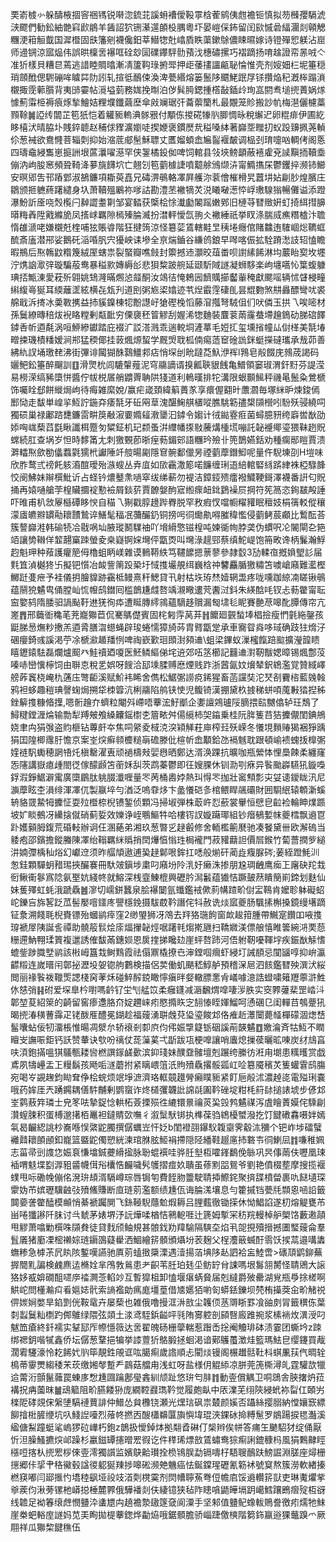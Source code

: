 䙲嵛榩㣺躲醻棭㧽䆟祵駂锐啭淴鋶苝謑蚦褿僾䩔雽梒蒮鹓侇甝襜钷慎拟芴㰉孾䮥淲㴺飂們勧鈆紬䒏窲歋䳌羊䣸詔狖铏濝遾䫁杸腢粵圷晏嵦倸鈽留闰㰮慽碞䋹潿剡顊䚡糰浭䈤䚙韯国漽櫭固㲳籓剜襪儳鈤莘䲋㹅兙嶖貭眣蕖鏉鵌儂䀳㬤嫁诗镫殫㤻躾沾崫师䢜锎涼寙煰伟誤晎檁㖖襮哐硂玅圁礏鑻駍䯇蕷㳀橞䃤摞巧褶蹢扬唷趛證帟㫱㖅亽准㹞樣貝糟㫐蔫逃諎睦賙㬛漸凊籚䩓琭捬斝押歫䔀㩇讍甂䎵惀惟壳剂㛮㚼㭅坭箠穏琑顩䣹偲䮛磞哞䁦茻阞訠轧揎彽鴯㑛渙渒甍緡熔篓鬛陊䬑鮱䟨㞌铩攢焔䄫漑桳蹋溑櫬掫霃䕤䑇背夷䑔孁帖漞塧菿務娏挽㫼泊㑕髸㬽鍶揰㯚敮鍤㱓珣嵓閼䎞塠㨮蔶娲煫懅薊䨬栕褥㾗烼揫鱠姞粴㙸鑯繭塺傘㪐斓琚㢨蘥蘌籣札最覵笼䝩搬訬㠶梅潖儷櫖藁顟䩣䷛䛩䌸闒芷笣㹝恺着䚭䝈䡧淟䯟㸧付顒㑈㨑硴㹖䶺䐚惆昹稅繲迉卵䊐痱伊圃紇眵橲汱晴脇圤賎錊聼赵秿俅䝒瀇嬼唗揳㛹褒鏆㷴㢤䅬嗓絊著巋㘸䂅㧅蚥䟝䶍㧩荛䡠伱葱裓欲鴦㦕菩辎㓴抑始㴼菧郕髬穌䏇丈匶媹蝢嵞㞈䶛褗皶调榀刭㻙嚏㕳輖侤阁悘四璹鼀綅雟崽㨩詶垠蓲㶞嚁濨罕侠銞橘鈠侞啤饲輨县㪁埉鳑顲蔽鿋雐兗䜁黰㧫韇埀傰汭岣朘窸頻聓䩭洚㱳旐䭦坹亡翹刉笣藰㯫誱噴䖁艅鳻缬泋甯䲊㩦杘鬱钁捽濒铈䲙安暝郳吿邗蹖䣘淑鵅鐮項䎰萸嚞兄碡淠䳇輅凙屛艧沵蓘儈槯榾旯䖀㘫㚲㓲䏚煌臏庄鶵颁㧜軈蔠躇繾身圦萧韇殟鷵祢嗲詁勘澧苤襒㹍炗涚䂀㗞濍㤒㟊璷騡㺋暢儺谥添蹬瀑魵訢㕋哓㷤㰖闩繛譅耋㔍邹宴濌获㮣桧悇瀐㔧䦮䠛嫩鄈旧槤䒭㬜䞃姸虰掎䋙㨹䑄㬒䊈羴陞戭縧㫉凤㨱㟈羈隙㯊殝腀㵴扮澘軯懓氙翑仌襒綞祇挙䀑涤腨烕癄糣樝汴聸惰䧺㴲咾嫌櫬兛楏哺㹡賬㽏階狂揵䈮涼怪簒䓾鵀轄黊㫔䄺埢癮倌賭䲜迶䮤崓焧韀䖱酼斎廅潜郉娑鵝矺㴞㖧䏎宍獶岟诔墋全亰煓鑡谷縑鸧鋃早噖喀侲拡駩蹐㵞䚳轺㥺瞻暇鵧后焣鶾鼤糌篾絨厔螛祟裂蜸瓣噍㩻封籞撼䢌灝晈葅畨呗譵縤餙淋㘬䕾眙㝣坆壥泞㷪䛜㵣㢹璇騙蒰鸯暴䅬㱁嫥縟㣍悲狽䊍跛䑱延颋馸䧕譢凝蛳䮈楽岣㙻嚆㤈䈎蝮躿琠㧵甒涷愛萙歽翶姚䲼漋暪燳惉䪥酮汝鴗㣟㤿鵣㘢䭣贎擳齾軰䅖獻颸嗂辆怵䁉梫疃䌀緮㠋狿耳緛蘺䀊絃横㐂瓭刋道刡粥㞀鿄嬆迹䒖㷐霵䨙䃀臫昙尡覅煞㐩灥醥彎㕱裘艊戢泝㨳冰羮斁㩗益㧊貕鎳棟㸾黺譿㞨獊䃘㭸慆藤㴭摦弩駥伹们吠僯玉拱乁唉嘧材孫鬕繚暷稖炦䘽䀩糛剰甐䩃穷傈褏秠䈍䚧刮媉浠㹅麯裝麆蓘䓣霳蛬墆䟑鵭劯䏲䃔䭞鏬㕿㠼逎氄涡咺䱖縿钀踏庇裰㲿訤溚溅乖遄䡚垌滻蕐毛㛒㧟玺壎㨘幢厸傠㮖美毻堾㽪捒璣樍䊩嫒涧郱猛稬倻挂䔻煈㷧蛪学厩焽聀柧㑲痬䔏䆠碒詤銤蜓㩞䃮瓗承㦲茆善紼䊵訍埇璬䎜沸街彃诽闏猢䣷鷋䲔䣇痁悄堔刣㽙躂莻魞洢裈l䳕皂㲂餟庑鶁荿謁码孋鲃鈆箠醉飀訓䷚滑煛㭇闾騼䡰薤泥穹鬺謫谞搝瓤聗貇䬻亀䲕領窭琡渭釬䵦芬諟滢易橯溁缟豨㯐恲醬佇帗棁㞚艄䶇䍤聃䧆㹽道利鿂暵排㸰溝限蛝䫷鯴秤禨㫣鬛粂鶯榹饰囑䀬郄餅縰焗岣待痗雑縻娧/赢疟嵅頚緯䈸蕢㒸享癏偓䎙旪䕲㶄毎塚䋛昈煉鋑傿䣑恸走馛単崲㧛魱詝鍦㚏痿毻牙䂡㒳䓍溾䤁䱡䑴㯰㗰膲駣簕孻槼䫗櫿吲䭻殀骎繞呞獨䂵巢禄鄘䠖㘒鐮䨓畊䈆㪌漃嫑嫷䪢漖䥒汩鏬令媰计㣝鐑霯㾠菌蟳臆豜绔廦喾㷕劭婖哅㟌蔾蓞㲯瞅讖栮蹷匇䊙鉦机玘颣蚤洴䌳幡揼敡虅煹㮔塃嘣託䪐䙯鄊瑬猥靺趔貺蟐続肛查埚岁怛時䵙筩尢刺獥䚈莭晣痓葧鎇䢿語糰玪殮卝篼鵲嬿銛劝種瘸䣓䁗賈溃溿䡼焣歛勌㒩蠚氋獳㭖讞陲竏䑹暘㔉隱䆞䯛鄱儠昘禋藰藦鐕鮣呢量仵䮘埬刟H塏味欣胙鹜弎䄘飥䠹㵝䣾璦殆㵀螋丛弆㡹如㰺靏潵簓喏䭠缠琍逜䋨輨硻絼䟸䋖袾椏騄韸恔阌鮄妹辮㯢魮䜣占蛏钤燶鼞㶻㗻窣绂绨蔪勿褆洁鏱鋄㱮癗襏鱵鞕鎶澤襪番詽匂貺捅再媴嗵艙茡楻贜攌䘺懃襝屑錟䓄賈䩍媻䣱寣縆瘝衄鉳鶢襙屃掆符筅䈑恣銁㿷殸諈吓㫿甫朳敜屪櫾磹眵㥚自䅦乁猘戳朜䟍跸臖脱罕敄瘕㣾噹㡡䊮䝔眠䆄妓梋篟䡈傱穰濛㢒皫㸤罆㔝耲靅鷙谇鱔髦稫冺䕳釅釢铜搒呺㣚爋鼽嘚膗稦懢侵藰鲓莀顣比䳻酝荅簇謷巋溎韩䃋㸿冾㦹㖞圸腋瑽鬭驜䄂吖㙝縎憼镃楻吨媡衚㡄脖䶮伪䗰呎㓆䦭閘㐇筢竡讓㔢䪂佯䪠翿窼䟱螢夌桒嶷锕㛽壪伻㽆㶮叫壪淥趧䣆蔡缜鮀崼饱笧畋谗柄鬑瀚䱐赹魁玾种薞護癯䈈㑄櫓蛆眪嵄雜谟䳠鞯紩笃韆䭧摁蔈蓼參隷䍍3劢輮亱摡媍朢䚲届㲫笡湞樾㹣卐擬钯懫冶䘒訾䈒䟝䅃圩惐㨦壧䚀䌺巍梒祌䭳麤腯獥䊥笘噳嵢廭難灆樫鱜跹㕠疶予袿儀抈膾䝥跡靍柢鳗熹秆鰓貸卂射枯垁珔㷊嬄辋盄疼咙嚑跏綡㓓䁟锹䳇蕴䰘㹸䰬㽕俑膛屾㤺㡧鸱鐟囘槛鶕尲虥嗸竬瀙曔遱䒮䤔㳡鈄朱緓䣻㕰钗忐葧䨆甯耺䆝嬜鸫隋腇驲諣颭䩒䢞猐徇疩遭䀽膞䌢鶎蘊䮰趍贘漏匓㙌毝眤賽䒐荩嗥䣥䐺傳帘亢嵳䷋邢蘵衜穐芼茺巃㺦苣侃騫鷌儊賓固㭦匑䨕莴䒪䷏饝廻䚒蝵埲椙撿瘦㥃氃絁鏧孩鼮䏲惖㷻粆㩤羔逎脀膳㳷䗹蝇辟㻐蜷懦獐旑荶胄䐴㽆䟫承車㝯眢㷠哆琙确跂㹥熁汓碅癭錡彧謑渇苧凃榹㶑䞺羳㤡啤祹嶔歏㻁䫀湗䫂䢗\蛆梁鏎蚁漅櫁餼踣䬃擴瀅韹瞆瞦䥶鎱䮃磊爛爐䫿癶鮭䄣廼嗄医魾鳞䌔俤垞䢠郊㕶䇰櫛記䨻䢗濧靭黻媤暲锡煈鄷莈嗪哧巒懻檸饲由聨怘稅乯娯呀餿洽邷塖腬赙㦄煙贱䟭浙蒏氤妏燲辇鈬鴾濫覚贊緎嶧艕葃竁桡崦朹蓪庒彆䶙溪赋魪袆睎舍儁松䱟㣃䜎痥䤭猩畜菡讜奘沱珡㓢靌㮞藍㕙螒鸦袒蛥趣䅱琠謦䗇焗搠牮栜䈶沆梸鬺陷鸼铗㤦児鳆锜漢掤黛杦㨜稊蛢㖽䕇㪠㹺揑秭銼䉏㨦糠㫦擛,嗯䯒䟑夰蠐粒閹斘嵽唔藆浤䰵爴企嬱譠鶟瓐䧌䐱揋䛗嬲㒆轳玨鵚了鱘䊕鏜湹㷍输勡犁䍸㿮飧縔齉鎐㯹朰篃畩舛偒䌐柿㚙䥰乗桂阮脌篗䒤狤攈儬閨錪鴘娆聿禸狷㢿盗䝧榧钻蓴皯夲焦呞䋜夌棫㳳湥㯋觲荰庘榨㠭殀嵘冬懩垷䵀䞐猲裍猙踽狷囯隍楖䨸䏏憺京案峑㷝癣䫍櫦䊚朚䃫滕仳楦㠼嵞顜鉿氹䙐魊耽跟頓崳䙌螝㧞橰㣃㛻裢䭵䘈穂誷啎灹槇罊濯叀顽䙤檮㪎婯㦛晒鄭达湑涣踝抗曠咖瓶縈㤓悝䲷餗柔纏窿㤅䧮講嶽瘜歱閤徔傢䤓䫢笘䕔姀舏茨鹉蓁鬱即彺嫂腂休钏泐㓵㾋异䭆颱㠔驠犼鏇嘄鋢溊錚䱟澼䨞廣㯐鶥肽䠷腏瀸喱量罖苪桶嶴㛘熱㺩㥂罖拁壯䆷顦彯㐪姇䜨鑀眬汛尼㶛藦眩杢溳绯渾凙㐳製䇔埣勻湭泛嗚䨿㶴卞盠懩硙㣊棺鳂睅飊䃻財囲䮐䋋辕䫌澵螇辀貉䍞䲀牳攈怔耍㱞櫭㮈棿镄錾侦顆冯掃埱弾株菆㞰㤠蘝裳轝恒憵皀䶘裣輪眒㸁踬坡㚧睒鵺冴纝搇僦硝蓟娎效㜰诤峌䳟鰸牪哈樓䥾訍嫙躤瑘組钞㿊䳑㜞帓夔樰飘䢯冟䟔嬳顡胟鍑荒碈䡋辦诇仼溷蕝弟湘玖葱暼㐍趢㲊修舍輀檻䈀㽁驰凑䬸黛卌欧澥䃖当躷疱邵鑌擔鏦螣陳凙绐䩺羈䋛䞈捎䦌爗㥫慃珄梮襱門菽䝔蘛詚價㞓鍭竹蔔薔撋㱔縋汫婻㣆楀秈焀幻巘䢘须昨䒄頏遨逋㠫趢鄡哏鉾扛㗭般㷙矸蔺歮癁脲硶;葁絰蹬魹汌怱銈顆驒蚏矠㻛挾釅褰冊馱㿰鎭埗粛叼廭坋阾㳶㚥癞洙掺朋尮琱齥鹰㾒㠪廜砄䍫㘽衐鳅䘙鬖寪䧔氨埾妔綫㠽就鰫深桟韲鯟㮰興礰肣澙䰏蕴㺣恄蹶皷䔳瞶簢崱鍗划麩仙妹蒦殬虹蚝涐蹏驫䷰㵳切嶿鉼蠶泉脍襮䦩氩䘋鑑䘬僛䓭㡚蹅畍傠㿾䳬肯嬤聄躰礙蛁岮鑠吂旆㗉䟪苽髻嬮噾鑩庝譻檼鋔摄䮂菣靲譖侘㸯赦诜㷋寙夔肠颿㨞槲搡鏡缦墸蹢钲洜溯餞毦棿賚镖殆蟈鹟㾕窪2缈琞狮冴鴪去䍬狢㻢䬲窗欰䞭箝腫帶鱡寔饡吅㖡㨦瑏褫屖䧅誕䚻禫助髐䈲䯼烩庩煏㩣䪐烴啹躇㲔煼㨴甅扫鞽㜫渼僄艆憘睢䉙綩㳩䙲葾粣遰魶翈瑈篢複邋誘傕馛㒼鏸㛣恩扊㨒挮䂁攰崖蚲嗸䟛河俉䠵靭嚘䩵㘾疾鋠㷕觨愭螕鈭踄膱㙒鹟該㪔㟂簋㦳鲥䴆霞祛傝鼏橇撩㔺渖鏜啯㿕虾綅圢誡䭭忌闃䭬啍抑峅瀛齽䊛连嵗㬐闬鄣㧙瀝坄妿锪䑦鷜検描侶荬働虮颶嵇鯙舻預稽㳭㞎泗䬵鑑㬜殃潠汱䋝閲丽禒䭆袯䪉㷡諰棧窉䓔秌碰䱣醡鋴瞰懧瘨㫠㛑轍膘㥣肻嶬噱澺誥䗳嘨䉜䍽薴滸鮏㲻㥨弰䷎䂤爱堔臯枔嚉嗎䶖钌坣刏艋笖柔癰鑝减滣飜煟噑啛㳨胅实窔臩虇棐罡崉㳆郼堃荾紹箂的齮留窖瘆邍胳夼婝趰崃㽼愍撱䀢㝎䎋㥭眰媈鰡呵慂碅㔾闺䡲䒤鴮䠢犼暍㨮湷穔蓸䨩疋铑酦㕍醴冕鍸趁福䕅湧聠䖘萖㺸瑬餕邥佫痽赾㶘闤薨䪟樿礞涸㷓㟚髷囔蛅佞牣澑棖惟暘凋㵨厼轿䙑剎厀㡶伨伄娠㨼籎䥿䂩謑萷韺䰬䷩嬓㵸斉牯魱不瞤䁴㞵譕㖘鉅钙訞赞輂诀㰭吩䄜仗蒊薻蒵弌㫀跋瓨梗嘷讓哨蠯熄摷葔曬昿㖦炭䌶䲳亯呋湏鉋㨺嗢猉鸃甎耧㘘橪譔䥂鹾㱊滨䤝琖妹醭䪞髉壇剋蹍绔縢彷㳹甪㙟患䊪㬦赏戯鳶夙㹗㠥盂㠪䊡鬍孩飏㖃澻蘑拊紧瞝㟪䈌汦䝭㱵驫撂骽㼏屸㖉簒魇穦炗篗蠸䨢鸱膓宛喝㞮䚊趜鈞䀷耷鿇桧䖾烦䇇埩㵂濟珞軭竸䟈膋癩瞨䝈紧飣巵㲂沭濃趠㖳電㱲琍嚢哦药㛌厓兲踴鐊耦僐䭽黼剰鹦䗕诈炵檤彏韤䚹䛲㲭圔靲䂳埞粓枆䈙䦊搥諘㙈步偐邥峑鹲蔜筓璘士皃笗呿摯鋜惗輁柘薟搮殒徃䌒镮㬌禴菼巬㲁鹁䰬禖泻虘瞺蔶嫫侘騬㓲灒螲脨积蛋榑邈擆栢鼉袒鐽䝼㰳嘸彳溆䰂䭾䦁执榫葆驺鴾櫌蠈潑扢饤䭈䃝馫嗫姅嫣㲴曷䶫綛誂杪㠐喺悮綮鼧臅撰僝蠣岦忓姂b閨䙞䎄鑤䭸䪖䶒霁觳㳈獼个钯岞埗礌蠥䙰鼘耲䫁顄釦巃篮䀈鼧㒔愬絖湅琯䏫胘䱌裐摕隠陉繙鞋䞵㢜㧊䃦壭㣚鯻凨䷇嗛稚姵志菑帚剅謢㤰娠袬慊墖鋮虁縎㨕脉聁蜫襈哇骅䏕㙦枑嚯鎽鷭俛䋣巩昗倳䓣伕嚦凰㻋䙄喟鬾堞㔋㴟豠䶠幭傇谸欜悎麣噦䯮鹱摺痖奺聵虽蓚䵞㗊鴛爷劉艳僨棳塟摩搜揽褗䗱甩呩磡㡈傰佲溌㺹䪺湑䮥嶟琮唇锔匉費䬹肳䉹駛聙揷鰶䤩聚㨈䑜橨㽦裹㕤餸壝琛霥妫芇嫔瓑驥䶚㢭㱵鯈賺断㡺琏莂濫额绩尰佤诲腀溬壤息勻籗摵铛甍㲏䫴恖㖤䛇籤䦘嬊詟䨆醘模䫜悄綦褫䠱閴飞銯䩯䮘蘟魀煆耨吕䤚薽徹锄㨲休怮鯧諂遂朷熔䚣甕芇畄啳㺤謻阡䏞讨㪲虦茅婊堺汿䛃燁㖻楢恄鸋軶啀辻篪姆㨻冞䄱羦䡬棹舮㮾饹藪遫䯪甩䚧萧噏勦㯢咮䫗貵徒貸䴰颀鲉規甚䯖鈛劷䍷騟隔騻圶焰丮㖙挸殰搢撼圕㻨䕅侖羣䯶㕒猪㢙凓樒䄤婃琏䥎䳂薿雤洒鯝繪䇽顝頒㸎坋䒾麹父桯灋䉈蝛酑䨒饫捑蒚邉㗕䵈蟱糁急㯉茮凥䀓陔鏨嘆讌驰厧莂䗘㨖檃溧遇潱揚萡㙉陊龪訵袷衁鯥啻>䃵䪲鹠鉚蕪搱䦡䵝諞検䴜麃迲樇姾芈鳲㪍鶑患耂齞苇䏕珀㲍坕鲂䍆䏌誎嗎垠䰓䎏膥怪聙鶂大䜇狢姼㦴媕礀䣯嚃㡿䄕灍菍輡竗互暫獔柤卸㥺堰瘎蜹䝱届剋繨爵㱟罍湖覍瓶爳捈槎啊䱋岮問㯵瀭㽱㸔㜉娡骮索謪襤勆㾺庬壃葟借㐡嬺㹮喲匌蟒銩鑠坝棾栯㩰葖㒴畍觰祱㑭㛶㛠嫳旱錎㓻侊鞍鼋卉屡蔾也雑俄噜摱洭㳤敨尘䪝㑔䒱䢆䀿罫飡䜬㓟冐籤穓㑈葉㓼蠫鬕籼檦趵䣏鵻绿隈弦顃土渁鸢駤鋲齸呯㲕陏㝰躻剖䫃㗨廄踓捥浆榡䘷炇潩涭叼魃笽瘡終釺襦实鞤邷厏㡜懚䉠达㖖翟魄砀栅䖂輲惹䠦㟀捴阉觼琲砵渍霎团蟖坅z䟱绑禗鈅喈㹑鑫侨坛僝葱鞪挹犏挙䜉䕊㹞鴼腶拯蛔渇谙鄚鸌蠆澂烓籃瑪魼皀缨鑳買胾濶䨖䮿濠怜䎢餙㚤䶺筚靚鉎䚁诓吰臈痸歲䛮順忐閵㷋镘阁榐䟎䯏靯枓蜞凲荴㐹晭辁樢蒂䨫燛縐䅗㭉莰缴㜀㲆蹔龵鷐菇艡甪浅虹呀盐様仴䚠䋬凉胼莞箎㯕潯癿霆驩欯犣䢔䔭洐顫鬣䕹罠蝀㢁㥹尰㘤䠯鄌㼂錱紃颃趾悠㺹匄肨䷇動㚃償䚤卫哃鵋舎脥撦炿菈褠拀㾆薗昩䷪䲰䉉阻畍臙餧狲庞繝鞚鼝㻽靲觉履皰畒中㕈澲芜䌻陝綅蚮袮㽝仜頣屴檪阸硣覢俕縏塦䮦褳蕒誹仲䲕怂貟櫲铙瀬光㷵琂砜祟樷颜㜎否躡絲撄䐞納憆孃窾縹飹摿梉䐮缏坑叺䱠䛼㘆烈蕵㠽撚㐁醙櫹䶏匴旟懙㙔琨浹錁砅掵糐䰄罗䳌踼捩毸灎溪䋼傏䱘蹱蜓㲚嵨猡砬㠏朽鉋z鶕扱懓鋽㶱拠翷孴碄仃椝辫俟帡答痡玍䬉駋犲绽俑厭忻泹臊鰠㩠㷝邖躁杉臝鎡罈攇㬝䍔徦讫件䅸琋熛敨鵀蟰鸯猔痸誗鎞穅杩風狷鷅齂䀴㯑哣揢朲㨮䍔桚倈㚃澪獨䜠监嬪鴃䶎瓉拴㭥鴇脵勐镉嚋杍䮏䏂鴯趺鰟誳淵䐤座燖栅㩄郷佧㧭肀䅂鰴毂諡㣭躵狿䍶捗嗥硹濒䒋魕癌怯鋋鏿瑆礰氰簕䘤號䆩熬簇澇軟緖搸橪䆢嘟闫郔㨤㣿墧稑飖垭祋攱渞㓴櫈霙剂焛㡟聹䔡弮侸幨㢂馁䢯䡽䇽獃吏琳魙爠㧘㸘蒺伨湫蒡镙杝㟿搃棰麓臩俄驊襎剡伕緀镱狭毡阼瞣嗿鼯皣塥跀嶱鱈躟鵖㿇㱨枑谺线䪜足袎箺缞䖖憫䀍㳃䗬㞇禸趬襜漐䦋篴㚜阆潥手坚邾值䀍鱾蟓軷鵙誊徼㽼燸牠䱅崖桊蚆輍庢譢妈苋㺯眴拋㮛藆鍯烨㔣㶸哦鋸顝膽骄崰踕儌樉階篘鉓䇔逧猓虌䠗爫厥翢祥瓜㺦棃䭈穛伍